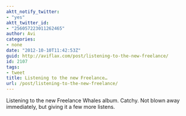 ```yaml
---
aktt_notify_twitter:
- "yes"
aktt_twitter_id:
- "256057223011262465"
author: Avi
categories:
- none
date: "2012-10-10T11:42:53Z"
guid: http://aviflax.com/post/listening-to-the-new-freelance/
id: 2107
tags:
- tweet
title: Listening to the new Freelance…
url: /post/listening-to-the-new-freelance/
---
```

Listening to the new Freelance Whales album. Catchy. Not blown away immediately, but giving it a few more listens.